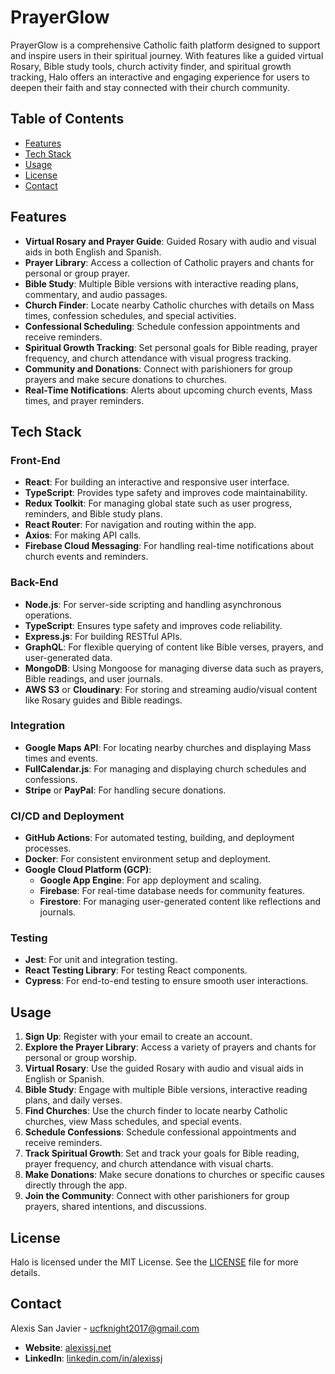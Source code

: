 # PrayerGlow

PrayerGlow is a comprehensive Catholic faith platform designed to support and inspire users in their spiritual journey. With features like a guided virtual Rosary, Bible study tools, church activity finder, and spiritual growth tracking, Halo offers an interactive and engaging experience for users to deepen their faith and stay connected with their church community.

## Table of Contents

- [Features](#features)
- [Tech Stack](#tech-stack)
- [Usage](#usage)
- [License](#license)
- [Contact](#contact)

## Features

- **Virtual Rosary and Prayer Guide**: Guided Rosary with audio and visual aids in both English and Spanish.
- **Prayer Library**: Access a collection of Catholic prayers and chants for personal or group prayer.
- **Bible Study**: Multiple Bible versions with interactive reading plans, commentary, and audio passages.
- **Church Finder**: Locate nearby Catholic churches with details on Mass times, confession schedules, and special activities.
- **Confessional Scheduling**: Schedule confession appointments and receive reminders.
- **Spiritual Growth Tracking**: Set personal goals for Bible reading, prayer frequency, and church attendance with visual progress tracking.
- **Community and Donations**: Connect with parishioners for group prayers and make secure donations to churches.
- **Real-Time Notifications**: Alerts about upcoming church events, Mass times, and prayer reminders.

## Tech Stack

### Front-End

- **React**: For building an interactive and responsive user interface.
- **TypeScript**: Provides type safety and improves code maintainability.
- **Redux Toolkit**: For managing global state such as user progress, reminders, and Bible study plans.
- **React Router**: For navigation and routing within the app.
- **Axios**: For making API calls.
- **Firebase Cloud Messaging**: For handling real-time notifications about church events and reminders.

### Back-End

- **Node.js**: For server-side scripting and handling asynchronous operations.
- **TypeScript**: Ensures type safety and improves code reliability.
- **Express.js**: For building RESTful APIs.
- **GraphQL**: For flexible querying of content like Bible verses, prayers, and user-generated data.
- **MongoDB**: Using Mongoose for managing diverse data such as prayers, Bible readings, and user journals.
- **AWS S3** or **Cloudinary**: For storing and streaming audio/visual content like Rosary guides and Bible readings.

### Integration

- **Google Maps API**: For locating nearby churches and displaying Mass times and events.
- **FullCalendar.js**: For managing and displaying church schedules and confessions.
- **Stripe** or **PayPal**: For handling secure donations.

### CI/CD and Deployment

- **GitHub Actions**: For automated testing, building, and deployment processes.
- **Docker**: For consistent environment setup and deployment.
- **Google Cloud Platform (GCP)**: 
  - **Google App Engine**: For app deployment and scaling.
  - **Firebase**: For real-time database needs for community features.
  - **Firestore**: For managing user-generated content like reflections and journals.

### Testing

- **Jest**: For unit and integration testing.
- **React Testing Library**: For testing React components.
- **Cypress**: For end-to-end testing to ensure smooth user interactions.

## Usage

1. **Sign Up**: Register with your email to create an account.
2. **Explore the Prayer Library**: Access a variety of prayers and chants for personal or group worship.
3. **Virtual Rosary**: Use the guided Rosary with audio and visual aids in English or Spanish.
4. **Bible Study**: Engage with multiple Bible versions, interactive reading plans, and daily verses.
5. **Find Churches**: Use the church finder to locate nearby Catholic churches, view Mass schedules, and special events.
6. **Schedule Confessions**: Schedule confessional appointments and receive reminders.
7. **Track Spiritual Growth**: Set and track your goals for Bible reading, prayer frequency, and church attendance with visual charts.
8. **Make Donations**: Make secure donations to churches or specific causes directly through the app.
9. **Join the Community**: Connect with other parishioners for group prayers, shared intentions, and discussions.

## License

Halo is licensed under the MIT License. See the [LICENSE](LICENSE) file for more details.

## Contact

Alexis San Javier - [ucfknight2017@gmail.com](mailto:ucfknight2017@gmail.com)

- **Website**: [alexissj.net](https://www.alexissj.net)
- **LinkedIn**: [linkedin.com/in/alexissj](https://linkedin.com/in/alexissj)
